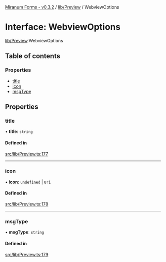 [Miranum Forms - v0.3.2](../documentation.md) / [lib/Preview](../modules/lib_Preview.md) / WebviewOptions

# Interface: WebviewOptions

[lib/Preview](../modules/lib_Preview.md).WebviewOptions

## Table of contents

### Properties

- [title](lib_Preview.WebviewOptions.md#title)
- [icon](lib_Preview.WebviewOptions.md#icon)
- [msgType](lib_Preview.WebviewOptions.md#msgtype)

## Properties

### title

• **title**: `string`

#### Defined in

[src/lib/Preview.ts:177](https://github.com/FlowSquad/miranum-vs-code-forms/blob/f821aa6/src/lib/Preview.ts#L177)

___

### icon

• **icon**: `undefined` \| `Uri`

#### Defined in

[src/lib/Preview.ts:178](https://github.com/FlowSquad/miranum-vs-code-forms/blob/f821aa6/src/lib/Preview.ts#L178)

___

### msgType

• **msgType**: `string`

#### Defined in

[src/lib/Preview.ts:179](https://github.com/FlowSquad/miranum-vs-code-forms/blob/f821aa6/src/lib/Preview.ts#L179)
